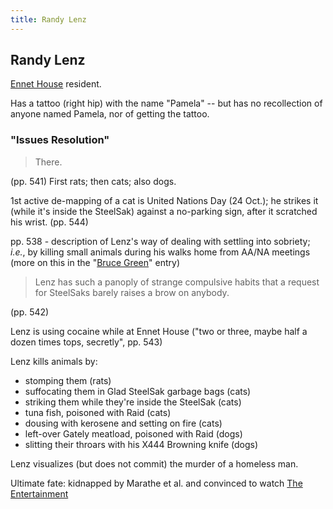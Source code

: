 ```yaml
---
title: Randy Lenz
---
```


Randy Lenz
----------

[Ennet House](/places/Ennet_House) resident.

Has a tattoo (right hip) with the name "Pamela" -- but has no recollection of
anyone named Pamela, nor of getting the tattoo.

<h3>"Issues Resolution"</h3>

> There.

(pp. 541) First rats; then cats; also dogs.

1st active de-mapping of a cat is United Nations Day (24 Oct.); he strikes it
(while it's inside the SteelSak) against a no-parking sign, after it scratched
his wrist. (pp. 544)

pp. 538 - description of Lenz's way of dealing with settling into sobriety;
*i.e.*, by killing small animals during his walks home from AA/NA meetings (more
on this in the "[Bruce Green](/characters/Bruce_Green)" entry)

> Lenz has such a panoply of strange compulsive habits that a request for
> SteelSaks barely raises a brow on anybody.

(pp. 542)

Lenz is using cocaine while at Ennet House ("two or three, maybe half a dozen
times tops, secretly", pp. 543)

Lenz kills animals by:

* stomping them (rats)
* suffocating them in Glad SteelSak garbage bags (cats)
* striking them while they're inside the SteelSak (cats)
* tuna fish, poisoned with Raid (cats)
* dousing with kerosene and setting on fire (cats)
* left-over Gately meatload, poisoned with Raid (dogs)
* slitting their throars with his X444 Browning knife (dogs)

Lenz visualizes (but does not commit) the murder of a homeless man.

Ultimate fate: kidnapped by Marathe et al. and convinced to watch [The Entertainment](/misc/The_Entertainment)